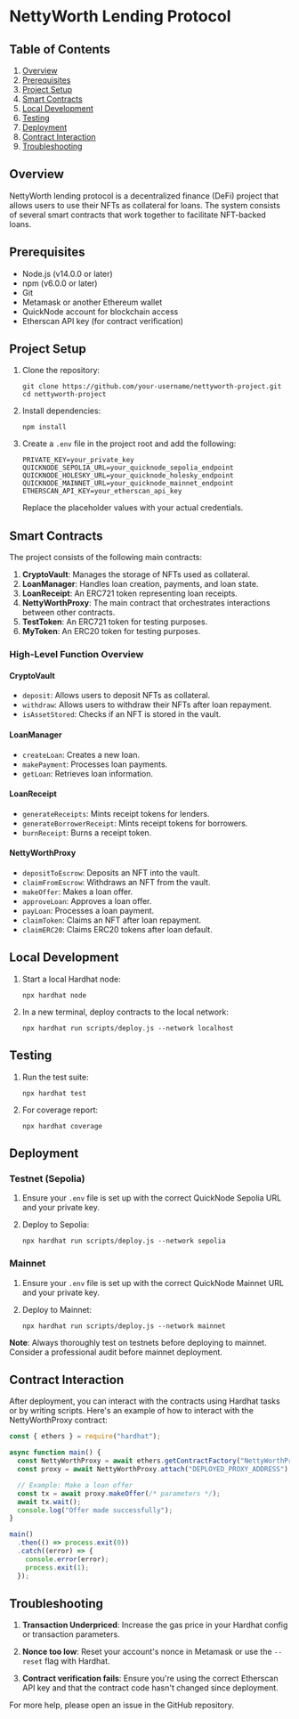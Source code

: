# NettyWorth Lending Protocol

## Table of Contents

1. [Overview](#overview)
2. [Prerequisites](#prerequisites)
3. [Project Setup](#project-setup)
4. [Smart Contracts](#smart-contracts)
5. [Local Development](#local-development)
6. [Testing](#testing)
7. [Deployment](#deployment)
8. [Contract Interaction](#contract-interaction)
9. [Troubleshooting](#troubleshooting)

## Overview

NettyWorth lending protocol is a decentralized finance (DeFi) project that allows users to use their NFTs as collateral for loans. The system consists of several smart contracts that work together to facilitate NFT-backed loans.

## Prerequisites

- Node.js (v14.0.0 or later)
- npm (v6.0.0 or later)
- Git
- Metamask or another Ethereum wallet
- QuickNode account for blockchain access
- Etherscan API key (for contract verification)

## Project Setup

1. Clone the repository:

   ```
   git clone https://github.com/your-username/nettyworth-project.git
   cd nettyworth-project
   ```

2. Install dependencies:

   ```
   npm install
   ```

3. Create a `.env` file in the project root and add the following:

   ```
   PRIVATE_KEY=your_private_key
   QUICKNODE_SEPOLIA_URL=your_quicknode_sepolia_endpoint
   QUICKNODE_HOLESKY_URL=your_quicknode_holesky_endpoint
   QUICKNODE_MAINNET_URL=your_quicknode_mainnet_endpoint
   ETHERSCAN_API_KEY=your_etherscan_api_key
   ```

   Replace the placeholder values with your actual credentials.

## Smart Contracts

The project consists of the following main contracts:

1. **CryptoVault**: Manages the storage of NFTs used as collateral.
2. **LoanManager**: Handles loan creation, payments, and loan state.
3. **LoanReceipt**: An ERC721 token representing loan receipts.
4. **NettyWorthProxy**: The main contract that orchestrates interactions between other contracts.
5. **TestToken**: An ERC721 token for testing purposes.
6. **MyToken**: An ERC20 token for testing purposes.

### High-Level Function Overview

#### CryptoVault

- `deposit`: Allows users to deposit NFTs as collateral.
- `withdraw`: Allows users to withdraw their NFTs after loan repayment.
- `isAssetStored`: Checks if an NFT is stored in the vault.

#### LoanManager

- `createLoan`: Creates a new loan.
- `makePayment`: Processes loan payments.
- `getLoan`: Retrieves loan information.

#### LoanReceipt

- `generateReceipts`: Mints receipt tokens for lenders.
- `generateBorrowerReceipt`: Mints receipt tokens for borrowers.
- `burnReceipt`: Burns a receipt token.

#### NettyWorthProxy

- `depositToEscrow`: Deposits an NFT into the vault.
- `claimFromEscrow`: Withdraws an NFT from the vault.
- `makeOffer`: Makes a loan offer.
- `approveLoan`: Approves a loan offer.
- `payLoan`: Processes a loan payment.
- `claimToken`: Claims an NFT after loan repayment.
- `claimERC20`: Claims ERC20 tokens after loan default.

## Local Development

1. Start a local Hardhat node:

   ```
   npx hardhat node
   ```

2. In a new terminal, deploy contracts to the local network:
   ```
   npx hardhat run scripts/deploy.js --network localhost
   ```

## Testing

1. Run the test suite:

   ```
   npx hardhat test
   ```

2. For coverage report:
   ```
   npx hardhat coverage
   ```

## Deployment

### Testnet (Sepolia)

1. Ensure your `.env` file is set up with the correct QuickNode Sepolia URL and your private key.

2. Deploy to Sepolia:
   ```
   npx hardhat run scripts/deploy.js --network sepolia
   ```

### Mainnet

1. Ensure your `.env` file is set up with the correct QuickNode Mainnet URL and your private key.

2. Deploy to Mainnet:
   ```
   npx hardhat run scripts/deploy.js --network mainnet
   ```

**Note**: Always thoroughly test on testnets before deploying to mainnet. Consider a professional audit before mainnet deployment.

## Contract Interaction

After deployment, you can interact with the contracts using Hardhat tasks or by writing scripts. Here's an example of how to interact with the NettyWorthProxy contract:

```javascript
const { ethers } = require("hardhat");

async function main() {
  const NettyWorthProxy = await ethers.getContractFactory("NettyWorthProxy");
  const proxy = await NettyWorthProxy.attach("DEPLOYED_PROXY_ADDRESS");

  // Example: Make a loan offer
  const tx = await proxy.makeOffer(/* parameters */);
  await tx.wait();
  console.log("Offer made successfully");
}

main()
  .then(() => process.exit(0))
  .catch((error) => {
    console.error(error);
    process.exit(1);
  });
```

## Troubleshooting

1. **Transaction Underpriced**: Increase the gas price in your Hardhat config or transaction parameters.

2. **Nonce too low**: Reset your account's nonce in Metamask or use the `--reset` flag with Hardhat.

3. **Contract verification fails**: Ensure you're using the correct Etherscan API key and that the contract code hasn't changed since deployment.

For more help, please open an issue in the GitHub repository.
